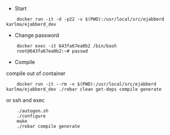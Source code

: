 
* Start

```
    docker run -it -d -p22 -v $(PWD):/usr/local/src/ejabberd karlma/ejabberd_dev
```

* Change password

```
    docker exec -it 643fa67ea0b2 /bin/bash
    root@643fa67ea0b2:~# passwd
```

* Compile 

 compile out of container

```
    docker run -it --rm -v $(PWD):/usr/local/src/ejabberd karlma/ejabberd_dev ./rebar clean get-deps compile generate
```
 
 or ssh and exec

```
    ./autogen.sh
    ./configure
    make
    ./rebar compile generate
```

